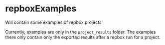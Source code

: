 # repboxExamples

Will contain some examples of repbox projects

Currently, examples are only in the `project_results` folder. The examples there only contain only the exported results after a repbox run for a project.
